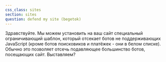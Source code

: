 ```yaml
---
css_class: sites
section: sites
question: defend my site (begetok)
---
```

Здравствуйте. Мы можем установить на ваш сайт специальный ограничивающий шаблон, который отсекает ботов не поддерживающих JavaScript (кроме ботов поисковиков и платёжек - они в белом списке). Обычно это позволяет отсечь подавляющее большинство ботов, посещающих сайт. Выставляем?